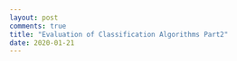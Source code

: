 ```yaml
---
layout: post
comments: true
title: "Evaluation of Classification Algorithms Part2"
date: 2020-01-21
---
```



